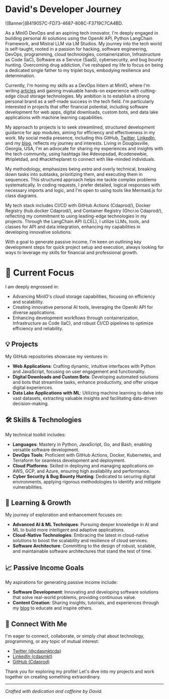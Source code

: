 # David's Developer Journey

![Banner](B419057C-FD73-4687-808C-F3719C7CA4BD.

As a MinIO DevOps and an aspiring tech innovator, I'm deeply engaged in building personal AI solutions using the OpenAI API, Python LangChain Framework, and Mistral LLM via LM Studios. My journey into the tech world is self-taught, rooted in a passion for hacking, software engineering, DevOps, programming, cloud technologies, containerization, Infrastructure as Code (IaC), Software as a Service (SaaS), cybersecurity, and bug bounty hunting. Overcoming drug addiction, I've reshaped my life to focus on being a dedicated single father to my triplet boys, embodying resilience and determination.

Currently, I'm honing my skills as a DevOps Intern at MinIO, where I'm writing [articles](https://blog.min.io/author/david-cannan) and gaining invaluable hands-on experience with cutting-edge cloud storage technologies. My ambition is to establish a strong personal brand as a self-made success in the tech field. I'm particularly interested in projects that offer financial potential, including software development for web apps, digital downloads, custom bots, and data lake applications with machine learning capabilities.

My approach to projects is to seek streamlined, structured development guidance for app modules, aiming for efficiency and effectiveness in my work. My social media presence, including this GitHub, [Twitter](https://x.com/cdasmktcda), [LinkedIn](https://linkedin.com/in/cdasmkt), and my [blog](https://Sanity.Cdaprod.dev), reflects my journey and interests. Living in Douglasville, Georgia, USA, I'm an advocate for sharing my experiences and insights with the tech community, using hashtags like #devopsdad, #codenewbie, #tripletdad, and #hacktheplanet to connect with like-minded individuals.

My methodology, emphasizes being *extra* and overly technical, breaking down tasks into subtasks, prioritizing them, and executing them in sequences. This structured approach helps me tackle complex problems systematically. In coding requests, I prefer detailed, logical responses with necessary imports and logic, and I'm open to using tools like Mermaid.js for class diagrams.

My tech stack includes CI/CD with GitHub Actions (Cdaprod/), Docker Registry (hub.docker Cdaprod/), and Container Registry (Ghcr.io Cdaprod/), reflecting my commitment to using leading-edge technologies in my projects. Through the LangChain API (LCEL), I utilize LLMs, tools, and classes for API and data integration, enhancing my capabilities in developing innovative solutions.

With a goal to generate passive income, I'm keen on outlining key development steps for quick project setup and execution, always looking for ways to leverage my skills for financial and professional growth.


# 🚀 Current Focus

I am deeply engrossed in:
- Advancing MinIO's cloud storage capabilities, focusing on efficiency and scalability.
- Creating innovative personal AI tools, leveraging the OpenAI API for diverse applications.
- Enhancing development workflows through containerization, Infrastructure as Code (IaC), and robust CI/CD pipelines to optimize efficiency and reliability.

## 💡 Projects

My GitHub repositories showcase my ventures in:
- **Web Applications**: Crafting dynamic, intuitive interfaces with Python and JavaScript, focusing on user engagement and functionality.
- **Digital Downloads and Custom Bots**: Developing automated solutions and bots that streamline tasks, enhance productivity, and offer unique digital experiences.
- **Data Lake Applications with ML**: Utilizing machine learning to delve into vast datasets, extracting valuable insights and facilitating data-driven decision-making.

## 🛠 Skills & Technologies

My technical toolkit includes:
- **Languages**: Mastery in Python, JavaScript, Go, and Bash, enabling versatile software development.
- **DevOps Tools**: Proficient with GitHub Actions, Docker, Kubernetes, and Terraform for seamless development and deployment.
- **Cloud Platforms**: Skilled in deploying and managing applications on AWS, GCP, and Azure, ensuring high availability and performance.
- **Cyber Security & Bug Bounty Hunting**: Dedicated to securing digital environments, applying rigorous methodologies to identify and mitigate vulnerabilities.

## 🌱 Learning & Growth

My journey of exploration and enhancement focuses on:
- **Advanced AI & ML Techniques**: Pursuing deeper knowledge in AI and ML to build more intelligent and adaptive applications.
- **Cloud-Native Technologies**: Embracing the latest in cloud-native solutions to boost the scalability and resilience of cloud services.
- **Software Architecture**: Committing to the design of robust, scalable, and maintainable software architectures that stand the test of time.

## 📈 Passive Income Goals

My aspirations for generating passive income include:
- **Software Development**: Innovating and developing software solutions that solve real-world problems, providing continuous value.
- **Content Creation**: Sharing insights, tutorials, and experiences through my [blog](https://Sanity.Cdaprod.dev) to educate and inspire others.

## 🤝 Connect With Me

I'm eager to connect, collaborate, or simply chat about technology, programming, or any topic of mutual interest:
- [Twitter (@cdasmktcda)](https://twitter.com/cdasmktcda)
- [LinkedIn (cdasmkt)](https://www.linkedin.com/in/cdasmkt/)
- [GitHub (Cdaprod)](https://github.com/Cdaprod)

Thank you for exploring my profile! Let's dive into my projects and work together on creating something extraordinary.

---

*Crafted with dedication and caffeine by David.*
